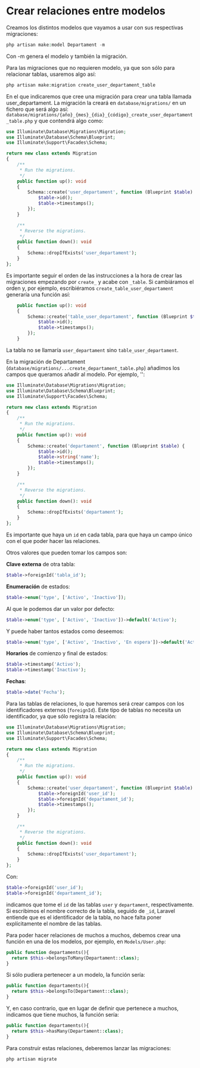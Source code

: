 # Crear relaciones entre modelos

Creamos los distintos modelos que vayamos a usar con sus respectivas migraciones:

``` php
php artisan make:model Departament -m
```

Con -m genera el modelo y también la migración.

Para las migraciones que no requieren modelo, ya que son sólo para relacionar tablas, usaremos algo así:

``` php
php artisan make:migration create_user_departament_table
```

En el que indicaremos que cree una migración para crear una tabla llamada user_departament. La migración la creará en `database/migrations/` en un fichero que será algo así: `database/migrations/{año}_{mes}_{dia}_{código}_create_user_departament_table.php` y que contendrá algo como:

``` php
use Illuminate\Database\Migrations\Migration;
use Illuminate\Database\Schema\Blueprint;
use Illuminate\Support\Facades\Schema;

return new class extends Migration
{
    /**
     * Run the migrations.
     */
    public function up(): void
    {
        Schema::create('user_departament', function (Blueprint $table) {
            $table->id();
            $table->timestamps();
        });
    }

    /**
     * Reverse the migrations.
     */
    public function down(): void
    {
        Schema::dropIfExists('user_departament');
    }
};
```

Es importante seguir el orden de las instrucciones a la hora de crear las migraciones empezando por `create_` y acabe con `_table`. Si cambiáramos el orden y, por ejemplo, escribiéramos `create_table_user_departament` generaría una función así:

``` php
    public function up(): void
    {
        Schema::create('table_user_departament', function (Blueprint $table) {
            $table->id();
            $table->timestamps();
        });
    }
```

La tabla no se llamaría `user_departament` sino `table_user_departament`.

En la migración de Departament (`database/migrations/...create_departament_table.php`) añadimos los campos que queramos añadir al modelo. Por ejemplo, '':

``` php
use Illuminate\Database\Migrations\Migration;
use Illuminate\Database\Schema\Blueprint;
use Illuminate\Support\Facades\Schema;

return new class extends Migration
{
    /**
     * Run the migrations.
     */
    public function up(): void
    {
        Schema::create('departament', function (Blueprint $table) {
            $table->id();
            $table->string('name');
            $table->timestamps();
        });
    }

    /**
     * Reverse the migrations.
     */
    public function down(): void
    {
        Schema::dropIfExists('departament');
    }
};
```

Es importante que haya un `id` en cada tabla, para que haya un campo único con el que poder hacer las relaciones.

Otros valores que pueden tomar los campos son:

**Clave externa** de otra tabla:

``` php
$table->foreignId('tabla_id');
```

**Enumeración** de estados:

``` php
$table->enum('type', ['Activo', 'Inactivo']);
```

Al que le podemos dar un valor por defecto:

``` php
$table->enum('type', ['Activo', 'Inactivo'])->default('Activo');
```

Y puede haber tantos estados como deseemos:

``` php
$table->enum('type', ['Activo', 'Inactivo', 'En espera'])->default('Activo');
```

**Horarios** de comienzo y final de estados:

``` php
$table->timestamp('Activo');
$table->timestamp('Inactivo');
```

**Fechas**:

``` php
$table->date('Fecha');
```

Para las tablas de relaciones, lo que haremos será crear campos con los identificadores externos (`foreignId`). Este tipo de tablas no necesita un identificador, ya que sólo registra la relación:

``` php
use Illuminate\Database\Migrations\Migration;
use Illuminate\Database\Schema\Blueprint;
use Illuminate\Support\Facades\Schema;

return new class extends Migration
{
    /**
     * Run the migrations.
     */
    public function up(): void
    {
        Schema::create('user_departament', function (Blueprint $table) {
            $table->foreignId('user_id');
            $table->foreignId('departament_id');
            $table->timestamps();
        });
    }

    /**
     * Reverse the migrations.
     */
    public function down(): void
    {
        Schema::dropIfExists('user_departament');
    }
};
```

Con:

``` php
$table->foreignId('user_id');
$table->foreignId('departament_id');
```

indicamos que tome el `id` de las tablas `user` y `departament`, respectivamente. Si escribimos el nombre correcto de la tabla, seguido de `_id`, Laravel entiende que es el identificador de la tabla, no hace falta poner explícitamente el nombre de las tablas.

Para poder hacer relaciones de muchos a muchos, debemos crear una función en una de los modelos, por ejemplo, en `Models/User.php`:

``` php
public function departaments(){
  return $this->belongsToMany(Departament::class);
}
```

Si sólo pudiera pertenecer a un modelo, la función sería:

``` php
public function departaments(){
  return $this->belongsTo(Departament::class);
}
```

Y, en caso contrario, que en lugar de definir que pertenece a muchos, indicamos que tiene muchos, la función sería:


``` php
public function departaments(){
  return $this->hasMany(Departament::class);
}
```

Para construir estas relaciones, deberemos lanzar las migraciones:


``` php
php artisan migrate
```
